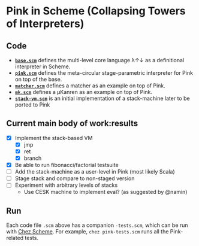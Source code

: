 # Pink in Scheme (Collapsing Towers of Interpreters)

## Code
* __[`base.scm`](base.scm)__ defines the multi-level core language λ↑↓ as a definitional interpreter in Scheme.
* __[`pink.scm`](pink.scm)__ defines the meta-circular stage-parametric interpreter for Pink on top of the base.
* __[`matcher.scm`](matcher.scm)__ defines a matcher as an example on top of Pink.
* __[`mk.scm`](mk.scm)__ defines a µKanren as an example on top of Pink.
* __[`stack-vm.scm`](stack-vm.scm)__ is an initial implementation of a stack-machine later to be ported to Pink

## Current main body of work:results 
  - [x] Implement the stack-based VM
    - [x] jmp
    - [x] ret
    - [x] branch
  - [X] Be able to run fibonacci/factorial testsuite
  - [ ] Add the stack-machine as a user-level in Pink (most likely Scala)
  - [ ] Stage stack and compare to non-staged version
  - [ ] Experiment with arbitrary levels of stacks
    * Use CESK machine to implement eval? (as suggested by @namin)

## Run
Each code file `.scm` above has a companion `-tests.scm`, which can be run with [Chez Scheme](https://cisco.github.io/ChezScheme/).
For example, `chez pink-tests.scm` runs all the Pink-related tests.
